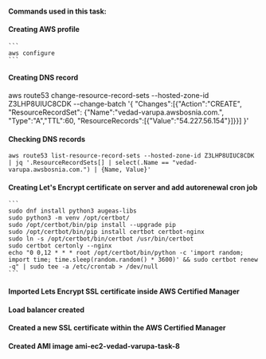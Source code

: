 
#### Commands used in this task: ####

#### Creating AWS profile

    ```
    aws configure
    ```
#### Creating DNS record 

   aws route53 change-resource-record-sets --hosted-zone-id Z3LHP8UIUC8CDK --change-batch '{
           "Changes":[{"Action":"CREATE",
           "ResourceRecordSet":
                    {"Name":"vedad-varupa.awsbosnia.com.",
                     "Type":"A","TTL":60,
                      "ResourceRecords":[{"Value":"54.227.56.154"}]}}]
    }'

#### Checking DNS records

    aws route53 list-resource-record-sets --hosted-zone-id Z3LHP8UIUC8CDK | jq '.ResourceRecordSets[] | select(.Name == "vedad-varupa.awsbosnia.com.") | {Name, Value}'

#### Creating Let's Encrypt certificate on server and add autorenewal cron job

    ```
    sudo dnf install python3 augeas-libs
    sudo python3 -m venv /opt/certbot/
    sudo /opt/certbot/bin/pip install --upgrade pip
    sudo /opt/certbot/bin/pip install certbot certbot-nginx
    sudo ln -s /opt/certbot/bin/certbot /usr/bin/certbot
    sudo certbot certonly --nginx 
    echo "0 0,12 * * * root /opt/certbot/bin/python -c 'import random; import time; time.sleep(random.random() * 3600)' && sudo certbot renew -q" | sudo tee -a /etc/crontab > /dev/null
    ```

#### Imported Lets Encrypt SSL certificate inside AWS Certified Manager

#### Load balancer created

#### Created a new SSL certificate within the AWS Certified Manager

#### Created AMI image ami-ec2-vedad-varupa-task-8
